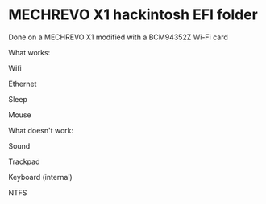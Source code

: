 MECHREVO X1 hackintosh EFI folder
=================================

Done on a MECHREVO X1 modified with a BCM94352Z Wi-Fi card

What works:

Wifi

Ethernet

Sleep

Mouse


What doesn't work:

Sound

Trackpad

Keyboard (internal)

NTFS

